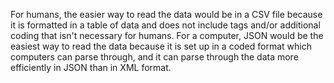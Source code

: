 For humans, the easier way to read the data would be in a CSV file because it is formatted in a table of data and does not include tags and/or additional coding that isn't necessary for humans. For a computer, JSON would be the easiest way to read the data because it is set up in a coded format which computers can parse through, and it can parse through the data more efficiently in JSON than in XML format. 

